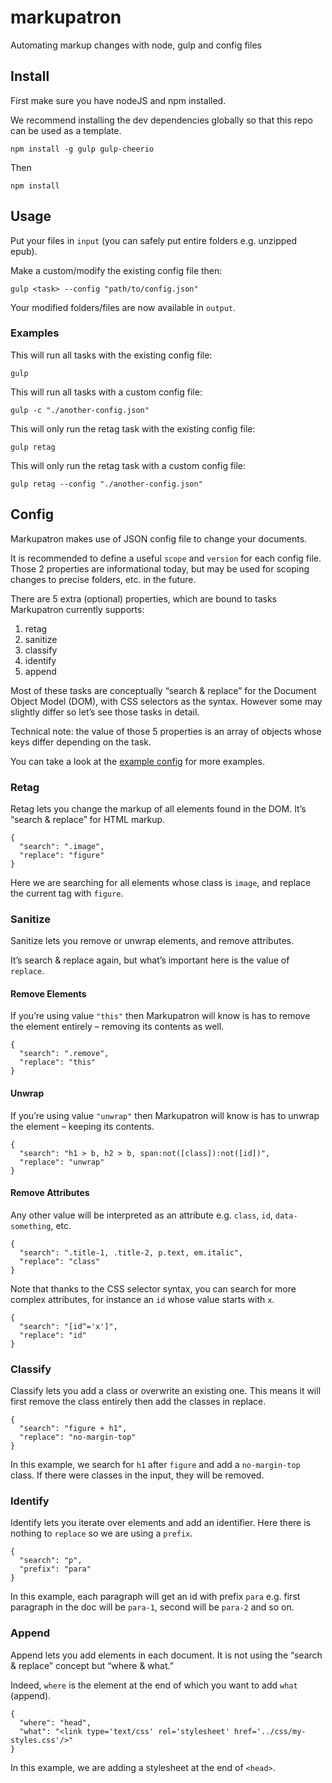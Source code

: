 # markupatron

Automating markup changes with node, gulp and config files

## Install

First make sure you have nodeJS and npm installed. 

We recommend installing the dev dependencies globally so that this repo can be used as a template.

```
npm install -g gulp gulp-cheerio
```

Then 

```
npm install
```

## Usage

Put your files in `input` (you can safely put entire folders e.g. unzipped epub).

Make a custom/modify the existing config file then:

```
gulp <task> --config "path/to/config.json"
```

Your modified folders/files are now available in `output`.

### Examples

This will run all tasks with the existing config file:

```
gulp
```

This will run all tasks with a custom config file:

```
gulp -c "./another-config.json"
```

This will only run the retag task with the existing config file:

```
gulp retag
```

This will only run the retag task with a custom config file:

```
gulp retag --config "./another-config.json"
```

## Config

Markupatron makes use of JSON config file to change your documents. 

It is recommended to define a useful `scope` and `version` for each config file. Those 2 properties are informational today, but may be used for scoping changes to precise folders, etc. in the future.

There are 5 extra (optional) properties, which are bound to tasks Markupatron currently supports:

1. retag
2. sanitize 
3. classify
4. identify
5. append

Most of these tasks are conceptually “search & replace” for the Document Object Model (DOM), with CSS selectors as the syntax. However some may slightly differ so let’s see those tasks in detail.

Technical note: the value of those 5 properties is an array of objects whose keys differ depending on the task.

You can take a look at the [example config](config.json) for more examples.

### Retag

Retag lets you change the markup of all elements found in the DOM. It’s “search & replace” for HTML markup.

```
{
  "search": ".image",
  "replace": "figure"
}
```

Here we are searching for all elements whose class is `image`, and replace the current tag with `figure`.

### Sanitize

Sanitize lets you remove or unwrap elements, and remove attributes.

It’s search & replace again, but what’s important here is the value of `replace`.

#### Remove Elements

If you’re using value `"this"` then Markupatron will know is has to remove the element entirely – removing its contents as well.

```
{
  "search": ".remove",
  "replace": "this"
}
```

#### Unwrap

If you’re using value `"unwrap"` then Markupatron will know is has to unwrap the element – keeping its contents.

```
{
  "search": "h1 > b, h2 > b, span:not([class]):not([id])",
  "replace": "unwrap"
}
```

#### Remove Attributes

Any other value will be interpreted as an attribute e.g. `class`, `id`, `data-something`, etc.

``` 
{
  "search": ".title-1, .title-2, p.text, em.italic",
  "replace": "class"
}
```

Note that thanks to the CSS selector syntax, you can search for more complex attributes, for instance an `id` whose value starts with `x`.

```
{
  "search": "[id^='x']",
  "replace": "id"
}
```

### Classify

Classify lets you add a class or overwrite an existing one. This means it will first remove the class entirely then add the classes in replace. 

```
{
  "search": "figure + h1",
  "replace": "no-margin-top"
}
```

In this example, we search for `h1` after `figure` and add a `no-margin-top` class. If there were classes in the input, they will be removed.

### Identify

Identify lets you iterate over elements and add an identifier. Here there is nothing to `replace` so we are using a `prefix`.

```
{
  "search": "p", 
  "prefix": "para"
}
```

In this example, each paragraph will get an id with prefix `para` e.g. first paragraph in the doc will be `para-1`, second will be `para-2` and so on.

### Append

Append lets you add elements in each document. It is not using the “search & replace” concept but “where & what.”

Indeed, `where` is the element at the end of which you want to add `what` (append).

```
{
  "where": "head",
  "what": "<link type='text/css' rel='stylesheet' href='../css/my-styles.css'/>"
}
```

In this example, we are adding a stylesheet at the end of `<head>`.
